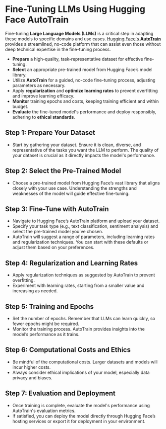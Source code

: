 # Fine-Tuning LLMs Using Hugging Face AutoTrain

Fine-tuning **Large Language Models (LLMs)** is a critical step in adapting these models to specific domains and use cases. [Hugging Face's **AutoTrain**](https://huggingface.co/docs/autotrain/v0.6.10/index) provides a streamlined, no-code platform that can assist even those without deep technical expertise in the fine-tuning process.

- **Prepare** a high-quality, task-representative dataset for effective fine-tuning.
- **Select** an appropriate pre-trained model from Hugging Face’s model library.
- Utilize **AutoTrain** for a guided, no-code fine-tuning process, adjusting parameters as necessary.
- Apply **regularization** and **optimize learning rates** to prevent overfitting and improve learning efficacy.
- **Monitor** training epochs and costs, keeping training efficient and within budget.
- **Evaluate** the fine-tuned model's performance and deploy responsibly, adhering to **ethical standards**.

## Step 1: Prepare Your Dataset

- Start by gathering your dataset. Ensure it is clean, diverse, and representative of the tasks you want the LLM to perform. The quality of your dataset is crucial as it directly impacts the model's performance.

## Step 2: Select the Pre-Trained Model

- Choose a pre-trained model from Hugging Face’s vast library that aligns closely with your use case. Understanding the strengths and weaknesses of the model will guide effective fine-tuning.

## Step 3: Fine-Tune with AutoTrain

- Navigate to Hugging Face’s AutoTrain platform and upload your dataset.
- Specify your task type (e.g., text classification, sentiment analysis) and select the pre-trained model you’ve chosen.
- AutoTrain will suggest a range of parameters, including learning rates and regularization techniques. You can start with these defaults or adjust them based on your preferences.

## Step 4: Regularization and Learning Rates

- Apply regularization techniques as suggested by AutoTrain to prevent overfitting.
- Experiment with learning rates, starting from a smaller value and increasing as needed.

## Step 5: Training and Epochs

- Set the number of epochs. Remember that LLMs can learn quickly, so fewer epochs might be required.
- Monitor the training process. AutoTrain provides insights into the model’s performance as it trains.

## Step 6: Computational Costs and Ethics

- Be mindful of the computational costs. Larger datasets and models will incur higher costs.
- Always consider ethical implications of your model, especially data privacy and biases.

## Step 7: Evaluation and Deployment

- Once training is complete, evaluate the model's performance using AutoTrain's evaluation metrics.
- If satisfied, you can deploy the model directly through Hugging Face’s hosting services or export it for deployment in your environment.
